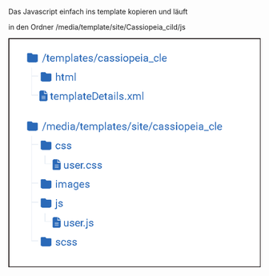 Das Javascript einfach ins template kopieren und läuft

in den Ordner    /media/template/site/Cassiopeia_cild/js

![alt text](image.png)